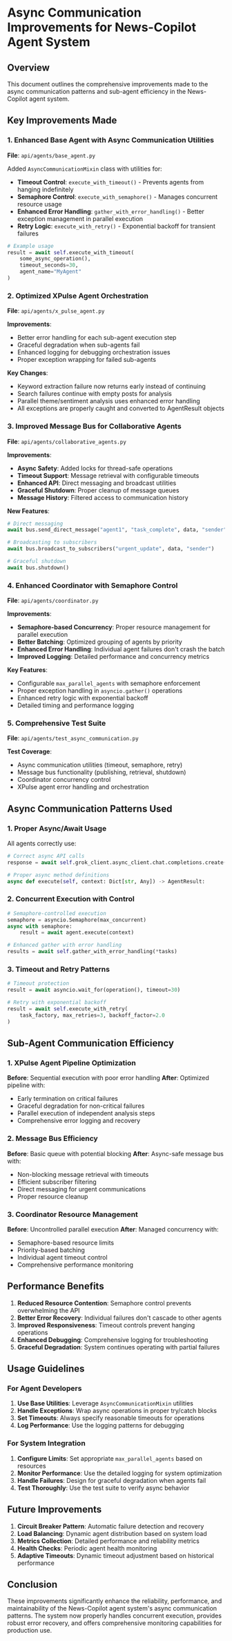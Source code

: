 # Async Communication Improvements for News-Copilot Agent System

## Overview

This document outlines the comprehensive improvements made to the async communication patterns and sub-agent efficiency in the News-Copilot agent system.

## Key Improvements Made

### 1. Enhanced Base Agent with Async Communication Utilities

**File**: `api/agents/base_agent.py`

Added `AsyncCommunicationMixin` class with utilities for:

- **Timeout Control**: `execute_with_timeout()` - Prevents agents from hanging indefinitely
- **Semaphore Control**: `execute_with_semaphore()` - Manages concurrent resource usage
- **Enhanced Error Handling**: `gather_with_error_handling()` - Better exception management in parallel execution
- **Retry Logic**: `execute_with_retry()` - Exponential backoff for transient failures

```python
# Example usage
result = await self.execute_with_timeout(
    some_async_operation(), 
    timeout_seconds=30, 
    agent_name="MyAgent"
)
```

### 2. Optimized XPulse Agent Orchestration

**File**: `api/agents/x_pulse_agent.py`

**Improvements**:
- Better error handling for each sub-agent execution step
- Graceful degradation when sub-agents fail
- Enhanced logging for debugging orchestration issues
- Proper exception wrapping for failed sub-agents

**Key Changes**:
- Keyword extraction failure now returns early instead of continuing
- Search failures continue with empty posts for analysis
- Parallel theme/sentiment analysis uses enhanced error handling
- All exceptions are properly caught and converted to AgentResult objects

### 3. Improved Message Bus for Collaborative Agents

**File**: `api/agents/collaborative_agents.py`

**Improvements**:
- **Async Safety**: Added locks for thread-safe operations
- **Timeout Support**: Message retrieval with configurable timeouts
- **Enhanced API**: Direct messaging and broadcast utilities
- **Graceful Shutdown**: Proper cleanup of message queues
- **Message History**: Filtered access to communication history

**New Features**:
```python
# Direct messaging
await bus.send_direct_message("agent1", "task_complete", data, "sender")

# Broadcasting to subscribers
await bus.broadcast_to_subscribers("urgent_update", data, "sender")

# Graceful shutdown
await bus.shutdown()
```

### 4. Enhanced Coordinator with Semaphore Control

**File**: `api/agents/coordinator.py`

**Improvements**:
- **Semaphore-based Concurrency**: Proper resource management for parallel execution
- **Better Batching**: Optimized grouping of agents by priority
- **Enhanced Error Handling**: Individual agent failures don't crash the batch
- **Improved Logging**: Detailed performance and concurrency metrics

**Key Features**:
- Configurable `max_parallel_agents` with semaphore enforcement
- Proper exception handling in `asyncio.gather()` operations
- Enhanced retry logic with exponential backoff
- Detailed timing and performance logging

### 5. Comprehensive Test Suite

**File**: `api/agents/test_async_communication.py`

**Test Coverage**:
- Async communication utilities (timeout, semaphore, retry)
- Message bus functionality (publishing, retrieval, shutdown)
- Coordinator concurrency control
- XPulse agent error handling and orchestration

## Async Communication Patterns Used

### 1. Proper Async/Await Usage

All agents correctly use:
```python
# Correct async API calls
response = await self.grok_client.async_client.chat.completions.create(**params)

# Proper async method definitions
async def execute(self, context: Dict[str, Any]) -> AgentResult:
```

### 2. Concurrent Execution with Control

```python
# Semaphore-controlled execution
semaphore = asyncio.Semaphore(max_concurrent)
async with semaphore:
    result = await agent.execute(context)

# Enhanced gather with error handling
results = await self.gather_with_error_handling(*tasks)
```

### 3. Timeout and Retry Patterns

```python
# Timeout protection
result = await asyncio.wait_for(operation(), timeout=30)

# Retry with exponential backoff
result = await self.execute_with_retry(
    task_factory, max_retries=3, backoff_factor=2.0
)
```

## Sub-Agent Communication Efficiency

### 1. XPulse Agent Pipeline Optimization

**Before**: Sequential execution with poor error handling
**After**: Optimized pipeline with:
- Early termination on critical failures
- Graceful degradation for non-critical failures
- Parallel execution of independent analysis steps
- Comprehensive error logging and recovery

### 2. Message Bus Efficiency

**Before**: Basic queue with potential blocking
**After**: Async-safe message bus with:
- Non-blocking message retrieval with timeouts
- Efficient subscriber filtering
- Direct messaging for urgent communications
- Proper resource cleanup

### 3. Coordinator Resource Management

**Before**: Uncontrolled parallel execution
**After**: Managed concurrency with:
- Semaphore-based resource limits
- Priority-based batching
- Individual agent timeout control
- Comprehensive performance monitoring

## Performance Benefits

1. **Reduced Resource Contention**: Semaphore control prevents overwhelming the API
2. **Better Error Recovery**: Individual failures don't cascade to other agents
3. **Improved Responsiveness**: Timeout controls prevent hanging operations
4. **Enhanced Debugging**: Comprehensive logging for troubleshooting
5. **Graceful Degradation**: System continues operating with partial failures

## Usage Guidelines

### For Agent Developers

1. **Use Base Utilities**: Leverage `AsyncCommunicationMixin` utilities
2. **Handle Exceptions**: Wrap async operations in proper try/catch blocks
3. **Set Timeouts**: Always specify reasonable timeouts for operations
4. **Log Performance**: Use the logging patterns for debugging

### For System Integration

1. **Configure Limits**: Set appropriate `max_parallel_agents` based on resources
2. **Monitor Performance**: Use the detailed logging for system optimization
3. **Handle Failures**: Design for graceful degradation when agents fail
4. **Test Thoroughly**: Use the test suite to verify async behavior

## Future Improvements

1. **Circuit Breaker Pattern**: Automatic failure detection and recovery
2. **Load Balancing**: Dynamic agent distribution based on system load
3. **Metrics Collection**: Detailed performance and reliability metrics
4. **Health Checks**: Periodic agent health monitoring
5. **Adaptive Timeouts**: Dynamic timeout adjustment based on historical performance

## Conclusion

These improvements significantly enhance the reliability, performance, and maintainability of the News-Copilot agent system's async communication patterns. The system now properly handles concurrent execution, provides robust error recovery, and offers comprehensive monitoring capabilities for production use. 